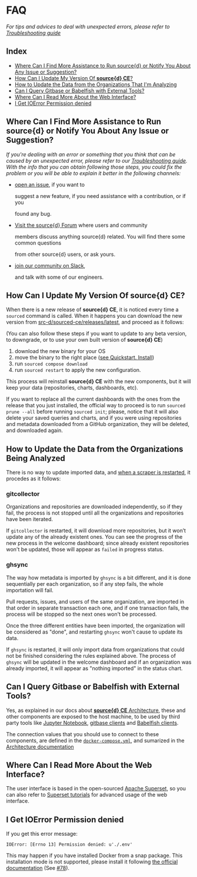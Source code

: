 # FAQ

_For tips and advices to deal with unexpected errors, please refer to_ [_Troubleshooting guide_](troubleshooting.md)

## Index

* [Where Can I Find More Assistance to Run source{d} or Notify You About Any Issue or Suggestion?](faq.md#where-can-i-find-more-assistance-to-run-source-d-or-notify-you-about-any-issue-or-suggestion)
* [How Can I Update My Version Of **source{d} CE**?](faq.md#how-can-i-update-my-version-of-source-d-ce)
* [How to Update the Data from the Organizations That I'm Analyzing](faq.md#how-to-update-the-data-from-the-organizations-being-analyzed)
* [Can I Query Gitbase or Babelfish with External Tools?](faq.md#can-i-query-gitbase-or-babelfish-with-external-tools)
* [Where Can I Read More About the Web Interface?](faq.md#where-can-i-read-more-about-the-web-interface)
* [I Get IOError Permission denied](faq.md#i-get-ioerror-permission-denied)

## Where Can I Find More Assistance to Run source{d} or Notify You About Any Issue or Suggestion?

_If you're dealing with an error or something that you think that can be caused by an unexpected error, please refer to our_ [_Troubleshooting guide_](troubleshooting.md)_. With the info that you can obtain following those steps, you could fix the problem or you will be able to explain it better in the following channels:_

* [open an issue](https://github.com/src-d/sourced-ce/issues), if you want to

  suggest a new feature, if you need assistance with a contribution, or if you

  found any bug.

* [Visit the source{d} Forum](https://forum.sourced.tech) where users and community

  members discuss anything source{d} related. You will find there some common questions

  from other source{d} users, or ask yours.

* [join our community on Slack](https://sourced-community.slack.com/join/shared_invite/enQtMjc4Njk5MzEyNzM2LTFjNzY4NjEwZGEwMzRiNTM4MzRlMzQ4MmIzZjkwZmZlM2NjODUxZmJjNDI1OTcxNDAyMmZlNmFjODZlNTg0YWM),

  and talk with some of our engineers.

## How Can I Update My Version Of source{d} CE?

When there is a new release of **source{d} CE**, it is noticed every time a `sourced` command is called. When it happens you can download the new version from [src-d/sourced-ce/releases/latest](https://github.com/src-d/sourced-ce/releases/latest), and proceed as it follows:

\(You can also follow these steps if you want to update to any beta version, to downgrade, or to use your own built version of **source{d} CE**\)

1. download the new binary for your OS
2. move the binary to the right place \([see Quickstart. Install](../quickstart/2-install-sourced.md)\)
3. run `sourced compose download`
4. run `sourced restart` to apply the new configuration.

This process will reinstall **source{d} CE** with the new components, but it will keep your data (repositories, charts, dashboards, etc).

If you want to replace all the current dashboards with the ones from the release that you just installed, the official way to proceed is to run `sourced prune --all` before running `sourced init`; please, notice that it will also delete your saved queries and charts, and if you were using repositories and metadata downloaded from a GitHub organization, they will be deleted, and downloaded again.


## How to Update the Data from the Organizations Being Analyzed

There is no way to update imported data, and [when a scraper is restarted](troubleshooting.md#how-can-i-restart-one-scraper), it procedes as it follows:

### gitcollector

Organizations and repositories are downloaded independently, so if they fail, the process is not stopped until all the organizations and repositories have been iterated.

If `gitcollector` is restarted, it will download more repositories, but it won’t update any of the already existent ones. You can see the progress of the new process in the welcome dashboard; since already existent repositories won't be updated, those will appear as `failed` in progress status.

### ghsync

The way how metadata is imported by `ghsync` is a bit different, and it is done sequentially per each organization, so if any step fails, the whole importation will fail.

Pull requests, issues, and users of the same organization, are imported in that order in separate transaction each one, and if one transaction fails, the process will be stopped so the next ones won't be processed.

Once the three different entities have been imported, the organization will be considered as "done", and restarting `ghsync` won't cause to update its data.

If `ghsync` is restarted, it will only import data from organizations that could not be finished considering the rules explained above. The process of `ghsync` will be updated in the welcome dashboard and if an organization was already imported, it will appear as "nothing imported" in the status chart.

## Can I Query Gitbase or Babelfish with External Tools?

Yes, as explained in our docs about [**source{d} CE** Architecture](architecture.md#docker-networking), these and other components are exposed to the host machine, to be used by third party tools like [Jupyter Notebook](https://jupyter.org/), [gitbase clients](https://docs.sourced.tech/gitbase/using-gitbase/supported-clients) and [Babelfish clients](https://docs.sourced.tech/babelfish/using-babelfish/clients).

The connection values that you should use to connect to these components, are defined in the [`docker-compose.yml`](https://github.com/src-d/sourced-ce/tree/fd4da1f475b9712d810f5b1050152a4720f4de36/docker-compose.yml), and sumarized in the [Architecture documentation](architecture.md#docker-networking)

## Where Can I Read More About the Web Interface?

The user interface is based in the open-sourced [Apache Superset](http://superset.apache.org), so you can also refer to [Superset tutorials](http://superset.apache.org/tutorial.html) for advanced usage of the web interface.

## I Get IOError Permission denied

If you get this error message:

```text
IOError: [Errno 13] Permission denied: u'./.env'
```

This may happen if you have installed Docker from a snap package. This installation mode is not supported, please install it following [the official documentation](../quickstart/1-install-requirements.md#install-docker) \(See [\#78](https://github.com/src-d/sourced-ce/issues/78)\).

